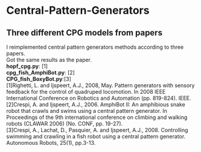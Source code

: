 # Central-Pattern-Generators
## Three different CPG models from papers  
I reimplemented central pattern generators methods according to three papers.  
Got the same results as the paper.  
**hopf_cpg.py**: [1]  
**cpg_fish_AmphiBot.py**: [2]  
**CPG_fish_BoxyBot.py**:[3]  
[1]Righetti, L. and Ijspeert, A.J., 2008, May. Pattern generators with sensory feedback for the control of quadruped locomotion. In 2008 IEEE International Conference on Robotics and Automation (pp. 819-824). IEEE.  
[2]Crespi, A. and Ijspeert, A.J., 2006. AmphiBot II: An amphibious snake robot that crawls and swims using a central pattern generator. In Proceedings of the 9th international conference on climbing and walking robots (CLAWAR 2006) (No. CONF, pp. 19-27).  
[3]Crespi, A., Lachat, D., Pasquier, A. and Ijspeert, A.J., 2008. Controlling swimming and crawling in a fish robot using a central pattern generator. Autonomous Robots, 25(1), pp.3-13.  
